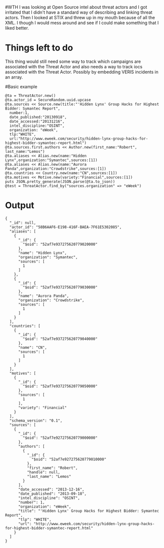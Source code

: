 #WTH
I was looking at Open Source intel about threat actors and I got irritated that I didn't have a standard
way of describing and linking threat actors. Then I looked at STIX and threw up in my mouth because of 
all the XML. I though I would mess around and see if I could make something that I liked better.

# Things left to do
This thing would still need some way to track which campaigns are associated with the Threat Actor and
also needs a way to track iocs associated with the Threat Actor. Possibly by embedding VERIS incidents
in an array.

#Basic example

````
@ta = ThreatActor.new()
@ta.actor_id = SecureRandom.uuid.upcase
@ta.sources << Source.new(title:"'Hidden Lynx' Group Hacks for Highest Bidder: Symantec Report", 
  number:1,
  date_published:"20130918",
  date_accessed:"20131216",
  intel_discipline:"OSINT",
  organization: "eWeek",
  tlp:"WHITE",
  url:"http://www.eweek.com/security/hidden-lynx-group-hacks-for-highest-bidder-symantec-report.html")
@ta.sources.first.authors << Author.new(first_name:"Robert", last_name:"Lemos")
@ta.aliases << Alias.new(name:"Hidden Lynx",organization:"Symantec",sources:[1])
@ta.aliases << Alias.new(name:"Aurora Panda",organization:"Crowdstrike",sources:[1])
@ta.countries << Country.new(name:"CN",sources:[1])
@ta.motives << Motive.new(variety:"Financial",sources:[1])
puts JSON.pretty_generate(JSON.parse(@ta.to_json))
@test = ThreatActor.find_by("sources.organization" => "eWeek")
````

# Output

````
{
  "_id": null,
  "actor_id": "58B6AAF6-E198-416F-BAEA-7F61E5302085",
  "aliases": [
    {
      "_id": {
        "$oid": "52af7e937275620779020000"
      },
      "name": "Hidden Lynx",
      "organization": "Symantec",
      "sources": [
        1
      ]
    },
    {
      "_id": {
        "$oid": "52af7e937275620779030000"
      },
      "name": "Aurora Panda",
      "organization": "Crowdstrike",
      "sources": [
        1
      ]
    }
  ],
  "countries": [
    {
      "_id": {
        "$oid": "52af7e937275620779040000"
      },
      "name": "CN",
      "sources": [
        1
      ]
    }
  ],
  "motives": [
    {
      "_id": {
        "$oid": "52af7e937275620779050000"
      },
      "sources": [
        1
      ],
      "variety": "Financial"
    }
  ],
  "schema_version": "0.1",
  "sources": [
    {
      "_id": {
        "$oid": "52af7e927275620779000000"
      },
      "authors": [
        {
          "_id": {
            "$oid": "52af7e927275620779010000"
          },
          "first_name": "Robert",
          "handle": null,
          "last_name": "Lemos"
        }
      ],
      "date_accessed": "2013-12-16",
      "date_published": "2013-09-18",
      "intel_discipline": "OSINT",
      "number": 1,
      "organization": "eWeek",
      "title": "'Hidden Lynx' Group Hacks for Highest Bidder: Symantec Report",
      "tlp": "WHITE",
      "url": "http://www.eweek.com/security/hidden-lynx-group-hacks-for-highest-bidder-symantec-report.html"
    }
  ]
}
````